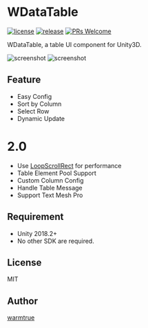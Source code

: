 WDataTable
===

[![license](http://img.shields.io/badge/license-MIT-blue.svg)](https://github.com/warmtrue/WDataTable/LICENSE)
[![release](https://img.shields.io/badge/release-v2.0.0-blue.svg)](https://github.com/warmtrue/WDataTable/releases)
[![PRs Welcome](https://img.shields.io/badge/PRs-welcome-blue.svg)](https://github.com/warmtrue/WDataTable/pulls)


WDataTable, a table UI component for Unity3D.

![screenshot](http://oi9iyrpv0.bkt.clouddn.com/1.png)
![screenshot](http://oi9iyrpv0.bkt.clouddn.com/table1.gif)


## Feature
* Easy Config
* Sort by Column
* Select Row
* Dynamic Update
# 2.0
* Use [LoopScrollRect](https://github.com/qiankanglai/LoopScrollRect) for performance
* Table Element Pool Support
* Custom Column Config
* Handle Table Message
* Support Text Mesh Pro

## Requirement
* Unity 2018.2+
* No other SDK are required.


## License
MIT

## Author
[warmtrue](http://www.warmtrue.com)